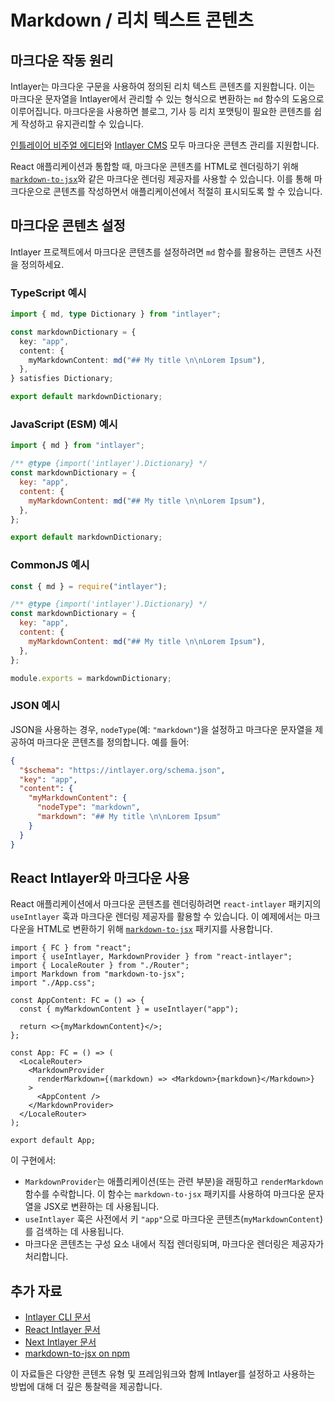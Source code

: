 # Markdown / 리치 텍스트 콘텐츠

## 마크다운 작동 원리

Intlayer는 마크다운 구문을 사용하여 정의된 리치 텍스트 콘텐츠를 지원합니다. 이는 마크다운 문자열을 Intlayer에서 관리할 수 있는 형식으로 변환하는 `md` 함수의 도움으로 이루어집니다. 마크다운을 사용하면 블로그, 기사 등 리치 포맷팅이 필요한 콘텐츠를 쉽게 작성하고 유지관리할 수 있습니다.

[인틀레이어 비주얼 에디터](https://github.com/aymericzip/intlayer/blob/main/docs/ko/intlayer_visual_editor.md)와 [Intlayer CMS](https://github.com/aymericzip/intlayer/blob/main/docs/ko/intlayer_CMS.md) 모두 마크다운 콘텐츠 관리를 지원합니다.

React 애플리케이션과 통합할 때, 마크다운 콘텐츠를 HTML로 렌더링하기 위해 [`markdown-to-jsx`](https://www.npmjs.com/package/markdown-to-jsx)와 같은 마크다운 렌더링 제공자를 사용할 수 있습니다. 이를 통해 마크다운으로 콘텐츠를 작성하면서 애플리케이션에서 적절히 표시되도록 할 수 있습니다.

## 마크다운 콘텐츠 설정

Intlayer 프로젝트에서 마크다운 콘텐츠를 설정하려면 `md` 함수를 활용하는 콘텐츠 사전을 정의하세요.

### TypeScript 예시

```typescript fileName="markdownDictionary.content.ts" contentDeclarationFormat="typescript"
import { md, type Dictionary } from "intlayer";

const markdownDictionary = {
  key: "app",
  content: {
    myMarkdownContent: md("## My title \n\nLorem Ipsum"),
  },
} satisfies Dictionary;

export default markdownDictionary;
```

### JavaScript (ESM) 예시

```javascript fileName="markdownDictionary.content.mjs" contentDeclarationFormat="esm"
import { md } from "intlayer";

/** @type {import('intlayer').Dictionary} */
const markdownDictionary = {
  key: "app",
  content: {
    myMarkdownContent: md("## My title \n\nLorem Ipsum"),
  },
};

export default markdownDictionary;
```

### CommonJS 예시

```javascript fileName="markdownDictionary.content.cjs" contentDeclarationFormat="commonjs"
const { md } = require("intlayer");

/** @type {import('intlayer').Dictionary} */
const markdownDictionary = {
  key: "app",
  content: {
    myMarkdownContent: md("## My title \n\nLorem Ipsum"),
  },
};

module.exports = markdownDictionary;
```

### JSON 예시

JSON을 사용하는 경우, `nodeType`(예: `"markdown"`)을 설정하고 마크다운 문자열을 제공하여 마크다운 콘텐츠를 정의합니다. 예를 들어:

```json fileName="markdownDictionary.content.json" contentDeclarationFormat="json"
{
  "$schema": "https://intlayer.org/schema.json",
  "key": "app",
  "content": {
    "myMarkdownContent": {
      "nodeType": "markdown",
      "markdown": "## My title \n\nLorem Ipsum"
    }
  }
}
```

## React Intlayer와 마크다운 사용

React 애플리케이션에서 마크다운 콘텐츠를 렌더링하려면 `react-intlayer` 패키지의 `useIntlayer` 훅과 마크다운 렌더링 제공자를 활용할 수 있습니다. 이 예제에서는 마크다운을 HTML로 변환하기 위해 [`markdown-to-jsx`](https://www.npmjs.com/package/markdown-to-jsx) 패키지를 사용합니다.

```tsx fileName="App.tsx" codeFormat="typescript"
import { FC } from "react";
import { useIntlayer, MarkdownProvider } from "react-intlayer";
import { LocaleRouter } from "./Router";
import Markdown from "markdown-to-jsx";
import "./App.css";

const AppContent: FC = () => {
  const { myMarkdownContent } = useIntlayer("app");

  return <>{myMarkdownContent}</>;
};

const App: FC = () => (
  <LocaleRouter>
    <MarkdownProvider
      renderMarkdown={(markdown) => <Markdown>{markdown}</Markdown>}
    >
      <AppContent />
    </MarkdownProvider>
  </LocaleRouter>
);

export default App;
```

이 구현에서:

- `MarkdownProvider`는 애플리케이션(또는 관련 부분)을 래핑하고 `renderMarkdown` 함수를 수락합니다. 이 함수는 `markdown-to-jsx` 패키지를 사용하여 마크다운 문자열을 JSX로 변환하는 데 사용됩니다.
- `useIntlayer` 훅은 사전에서 키 `"app"`으로 마크다운 콘텐츠(`myMarkdownContent`)를 검색하는 데 사용됩니다.
- 마크다운 콘텐츠는 구성 요소 내에서 직접 렌더링되며, 마크다운 렌더링은 제공자가 처리합니다.

## 추가 자료

- [Intlayer CLI 문서](https://github.com/aymericzip/intlayer/blob/main/docs/ko/intlayer_cli.md)
- [React Intlayer 문서](https://github.com/aymericzip/intlayer/blob/main/docs/ko/intlayer_with_create_react_app.md)
- [Next Intlayer 문서](https://github.com/aymericzip/intlayer/blob/main/docs/ko/intlayer_with_nextjs_15.md)
- [markdown-to-jsx on npm](https://www.npmjs.com/package/markdown-to-jsx)

이 자료들은 다양한 콘텐츠 유형 및 프레임워크와 함께 Intlayer를 설정하고 사용하는 방법에 대해 더 깊은 통찰력을 제공합니다.
